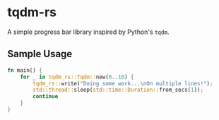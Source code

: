 # tqdm-rs

A simple progress bar library inspired by Python's `tqdm`.

## Sample Usage
```rust
fn main() {
    for _ in tqdm_rs::Tqdm::new(0..10) {
        tqdm_rs::write("Doing some work...\nOn multiple lines!");
        std::thread::sleep(std::time::Duration::from_secs(1));
        continue
    }
}
```
